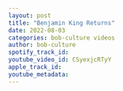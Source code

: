 ```yaml
---
layout: post
title: "Benjamin King Returns"
date: 2022-08-03
categories: bob-culture videos
author: bob-culture
spotify_track_id: 
youtube_video_id: CSyexjcRTyY
apple_track_id: 
youtube_metadata: 
---
```

